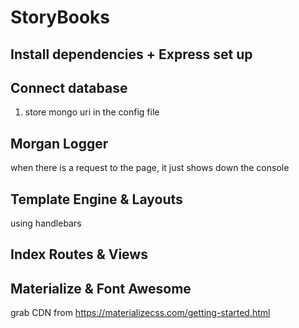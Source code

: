 # StoryBooks

## Install dependencies + Express set up

## Connect database

1. store mongo uri in the config file

## Morgan Logger

when there is a request to the page, it just shows down the console

## Template Engine & Layouts

using handlebars

## Index Routes & Views

## Materialize & Font Awesome

grab CDN from https://materializecss.com/getting-started.html
